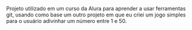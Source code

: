 Projeto utilizado em um curso da Alura para aprender a usar ferramentas git, usando como base um outro projeto em que eu criei um jogo simples para o usuário adivinhar um número entre 1 e 50.
